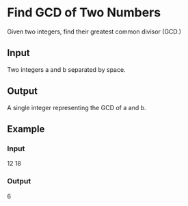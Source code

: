 # Find GCD of Two Numbers

Given two integers, find their greatest common divisor (GCD.)

## Input

Two integers a and b separated by space.

## Output

A single integer representing the GCD of a and b.

## Example

### Input

12 18

### Output

6
